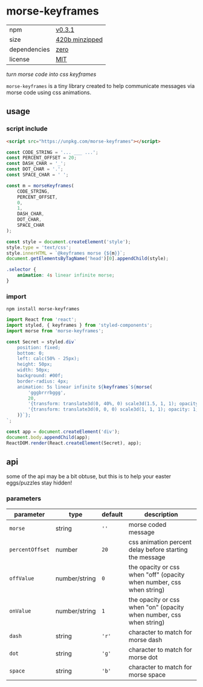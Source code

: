 # morse-keyframes

|   |   |
|---|---|
| npm | [v0.3.1](https://www.npmjs.com/package/morse-keyframes) |
| size | [420b minzipped](./scripts/sizecheck.js) |
| dependencies | [zero](./package.json) |
| license | [MIT](./LICENSE) |

*turn morse code into css keyframes*

`morse-keyframes` is a tiny library created to help communicate messages via morse code using css animations.

## usage

### script include

```html
<script src="https://unpkg.com/morse-keyframes"></script>
```
```javascript
const CODE_STRING = '... ___ ...';
const PERCENT_OFFSET = 20;
const DASH_CHAR = '_';
const DOT_CHAR = '.';
const SPACE_CHAR = ' ';

const m = morseKeyframes(
	CODE_STRING,
	PERCENT_OFFSET,
	0,
	1,
	DASH_CHAR,
	DOT_CHAR,
	SPACE_CHAR
);

const style = document.createElement('style');
style.type = 'text/css';
style.innerHTML = `@keyframes morse {${m}}`;
document.getElementsByTagName('head')[0].appendChild(style);
```
```css
.selector {
	animation: 4s linear infinite morse;
}
```

### import

`npm install morse-keyframes`

```javascript
import React from 'react';
import styled, { keyframes } from 'styled-components';
import morse from 'morse-keyframes';

const Secret = styled.div`
	position: fixed;
	bottom: 0;
	left: calc(50% - 25px);
	height: 50px;
	width: 50px;
	background: #00f;
	border-radius: 4px;
	animation: 5s linear infinite ${keyframes`${morse(
		'gggbrrrbggg',
		20,
		'{transform: translate3d(0, 40%, 0) scale3d(1.5, 1, 1); opacity: 0;}',
		'{transform: translate3d(0, 0, 0) scale3d(1, 1, 1); opacity: 1;}'
	)}`};
`;

const app = document.createElement('div');
document.body.appendChild(app);
ReactDOM.render(React.createElement(Secret), app);
```

## api

some of the api may be a bit obtuse, but this is to help your easter eggs/puzzles stay hidden!

### parameters

| parameter       | type           | default | description      |
|-----------------|----------------|---------|------------------|
| `morse`         | string         | `''`    | morse coded message |
| `percentOffset` | number         | `20`    | css animation percent delay before starting the message |
| `offValue`      | number/string  | `0`     | the opacity or css when "off" (opacity when number, css when string) |
| `onValue`       | number/string  | `1`     | the opacity or css when "on" (opacity when number, css when string) |
| `dash`          | string         | `'r'`   | character to match for morse dash |
| `dot`           | string         | `'g'`   | character to match for morse dot |
| `space`         | string         | `'b'`   | character to match for morse space |